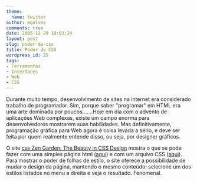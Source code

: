 ```yaml
---
theme:
  name: twitter
author: mgalves
comments: true
date: 2005-12-29 10:03:24
layout: post
slug: poder-de-css
title: Poder de CSS
wordpress_id: 25
tags:
- Ferramentas
- Interfaces
- Web
- CSS
---
```


Durante muito tempo, desenvolvimento de sites na internet era considerado trabalho de programador. Sim, porque saber "programar" em HTML era uma arte dominada por poucos.......Hoje em dia com o advento de aplicações Web complexas, existe um campo enorma para desenvolvedores mostrarem suas habilidades. Mas definitivamente, programação gráfica para Web agora é coisa levada a sério, e deve ser feita por quem realmente entende disso, ou seja, por designer gráficos.

O site [css Zen Garden: The Beauty in CSS Design](http://www.csszengarden.com/) mostra o que se pode fazer com uma simples página html ([aqui](http://www.csszengarden.com/zengarden-sample.html)) e com um arquivo CSS ([aqui](http://www.csszengarden.com/zengarden-sample.css)). Para mostrar o poder de folhas de estilo, o site oferece a possibilidade de mudar o design da página, mantendo o mesmo conteúdo: selecione um dos estilos listados no menu a direita e veja o resultado. Fenomenal.


> 

>
>> 

